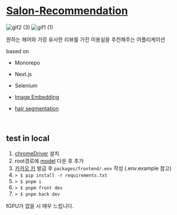 # [Salon-Recommendation](https://master.dc7vfbnxck5h4.amplifyapp.com)

![gif2 (3)](https://github.com/HYEOK9/Salon-Recommendation/assets/87190744/040e72ec-d339-4b9b-83cc-46c9585787b6)
![gif1 (1)](https://github.com/HYEOK9/Salon-Recommendation/assets/87190744/215122e2-01b9-43fe-9620-5eff65fc3d6e)


원하는 헤어와 가장 유사한 리뷰를 가진 미용실을 추천해주는 어플리케이션

based on

- Monorepo

- Next.js

- Selenium

- [Image Embedding](https://github.com/christiansafka/img2vec)

- [hair segmentation](https://github.com/YBIGTA/pytorch-hair-segmentation)

<br/>

## test in local

1. [chromeDriver](http://chromedriver.storage.googleapis.com/index.html) 설치
2. root경로에 [model](https://drive.google.com/file/d/1w7oMuxckqEClImjLFTH7xBCpm1wg7Eg4/view) 다운 후 추가
3. [카카오 키](https://developers.kakao.com/console/app) 발급 후 ```packages/frontend/.env``` 작성 (.env.example 참고)
4. ```> $ pip install -r requirements.txt```
5. ```> $ pnpm i```
6. ```> $ pnpm front dev```
4. ```> $ pnpm back dev```

❗️GPU가 없을 시 매우 느립니다.
